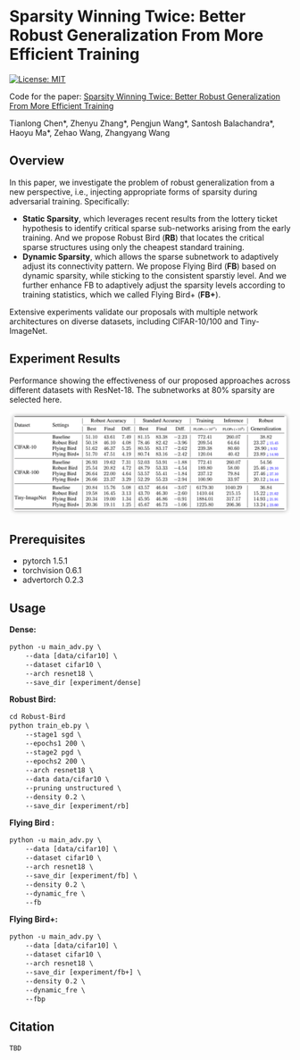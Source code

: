 # Sparsity Winning Twice: Better Robust Generalization From More Efficient Training

[![License: MIT](https://img.shields.io/badge/License-MIT-green.svg)](https://opensource.org/licenses/MIT)

Code for the paper: [Sparsity Winning Twice: Better Robust Generalization From More Efficient Training](https://openreview.net/forum?id=SYuJXrXq8tw)

Tianlong Chen\*, Zhenyu Zhang\*, Pengjun Wang\*, Santosh Balachandra\*, Haoyu Ma\*, Zehao Wang, Zhangyang Wang

## Overview
In this paper, we investigate the problem of robust generalization from a new perspective, i.e., injecting appropriate forms of sparsity during adversarial training. Specifically:

- **Static Sparsity**, which leverages recent results from the lottery ticket hypothesis to identify critical sparse sub-networks arising from the early training. And we propose Robust Bird (**RB**) that locates the critical sparse structures using only the cheapest standard training.
- **Dynamic Sparsity**, which allows the sparse subnetwork to adaptively adjust its connectivity pattern. We propose Flying Bird (**FB**) based on dynamic sparsity, while sticking to the consistent sparstiy level. And we further enhance FB to adaptively adjust the sparsity levels according to training statistics, which we called Flying Bird+ (**FB+**).

Extensive experiments validate our proposals with multiple network architectures on diverse datasets, including CIFAR-10/100 and Tiny-ImageNet.

## Experiment Results
Performance showing the effectiveness of our proposed approaches across different datasets with ResNet-18. The subnetworks at 80% sparsity are selected here.

![](./Figs/table.png)

## Prerequisites

- pytorch 1.5.1
- torchvision 0.6.1 
- advertorch 0.2.3

## Usage

**Dense:**

```shell
python -u main_adv.py \
	--data [data/cifar10] \ 
	--dataset cifar10 \
	--arch resnet18 \
	--save_dir [experiment/dense] 
```

**Robust Bird:**

```shell
cd Robust-Bird
python train_eb.py \
	--stage1 sgd \
	--epochs1 200 \
	--stage2 pgd \
	--epochs2 200 \
	--arch resnet18 \
	--data data/cifar10 \
	--pruning unstructured \
	--density 0.2 \
	--save_dir [experiment/rb]
```

**Flying Bird :**

```shell
python -u main_adv.py \
	--data [data/cifar10] \ 
	--dataset cifar10 \
	--arch resnet18 \
	--save_dir [experiment/fb] \
	--density 0.2 \
	--dynamic_fre \
	--fb
```

**Flying Bird+:**

```shell
python -u main_adv.py \
	--data [data/cifar10] \ 
	--dataset cifar10 \
	--arch resnet18 \
	--save_dir [experiment/fb+] \
	--density 0.2 \
	--dynamic_fre \
	--fbp
```



## Citation

```
TBD
```
